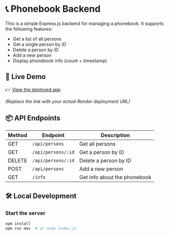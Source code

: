 # 📞 Phonebook Backend

This is a simple Express.js backend for managing a phonebook. It supports the following features:

- Get a list of all persons
- Get a single person by ID
- Delete a person by ID
- Add a new person
- Display phonebook info (count + timestamp)

## 🚀 Live Demo

👉 [View the deployed app](https://phonebook-api-9wpi.onrender.com)

_(Replace the link with your actual Render deployment URL)_

## 📦 API Endpoints

| Method | Endpoint          | Description                |
|--------|-------------------|----------------------------|
| GET    | `/api/persons`    | Get all persons            |
| GET    | `/api/persons/:id`| Get a person by ID         |
| DELETE | `/api/persons/:id`| Delete a person by ID      |
| POST   | `/api/persons`    | Add a new person           |
| GET    | `/info`           | Get info about the phonebook |

## 🛠️ Local Development

### Start the server

```bash
npm install
npm run dev  # or node index.js
